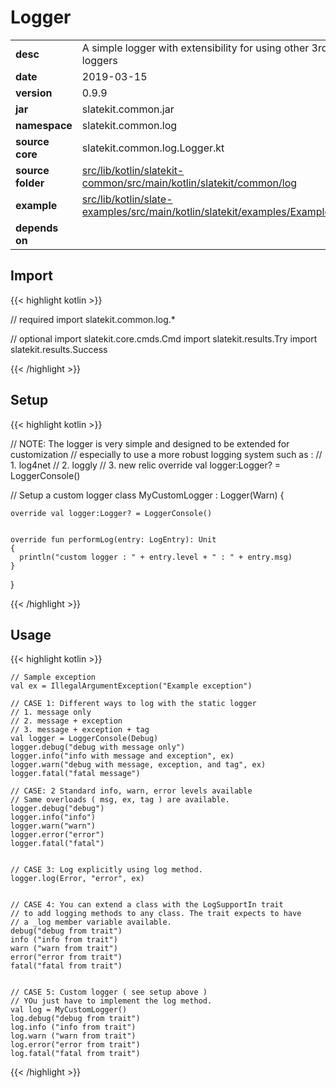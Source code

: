 
# Logger

<table class="table table-striped table-bordered">
  <tbody>
    <tr>
      <td><strong>desc</strong></td>
      <td>A simple logger with extensibility for using other 3rd party loggers</td>
    </tr>
    <tr>
      <td><strong>date</strong></td>
      <td>2019-03-15</td>
    </tr>
    <tr>
      <td><strong>version</strong></td>
      <td>0.9.9</td>
    </tr>
    <tr>
      <td><strong>jar</strong></td>
      <td>slatekit.common.jar</td>
    </tr>
    <tr>
      <td><strong>namespace</strong></td>
      <td>slatekit.common.log</td>
    </tr>
    <tr>
      <td><strong>source core</strong></td>
      <td>slatekit.common.log.Logger.kt</td>
    </tr>
    <tr>
      <td><strong>source folder</strong></td>
      <td><a href="https://github.com/code-helix/slatekit/tree/master/src/lib/kotlin/slatekit-common/src/main/kotlin/slatekit/common/log" class="url-ch">src/lib/kotlin/slatekit-common/src/main/kotlin/slatekit/common/log</a></td>
    </tr>
    <tr>
      <td><strong>example</strong></td>
      <td><a href="https://github.com/code-helix/slatekit/tree/master/src/lib/kotlin/slatekit-examples/src/main/kotlin/slatekit/examples/Example_Logger.kt" class="url-ch">src/lib/kotlin/slate-examples/src/main/kotlin/slatekit/examples/Example_Logger.kt</a></td>
    </tr>
    <tr>
      <td><strong>depends on</strong></td>
      <td></td>
    </tr>
  </tbody>
</table>



## Import
{{< highlight kotlin >}}


// required 
import slatekit.common.log.*



// optional 
import slatekit.core.cmds.Cmd
import slatekit.results.Try
import slatekit.results.Success




{{< /highlight >}}

## Setup
{{< highlight kotlin >}}



  // NOTE: The logger is very simple and designed to be extended for customization
  // especially to use a more robust logging system such as :
  // 1. log4net
  // 2. loggly
  // 3. new relic
  override val logger:Logger? = LoggerConsole()


  // Setup a custom logger
  class MyCustomLogger : Logger(Warn)  {


    override val logger:Logger? = LoggerConsole()


    override fun performLog(entry: LogEntry): Unit
    {
      println("custom logger : " + entry.level + " : " + entry.msg)
    }
  }


  


{{< /highlight >}}

## Usage
{{< highlight kotlin >}}


    // Sample exception
    val ex = IllegalArgumentException("Example exception")

    // CASE 1: Different ways to log with the static logger
    // 1. message only
    // 2. message + exception
    // 3. message + exception + tag
    val logger = LoggerConsole(Debug)
    logger.debug("debug with message only")
    logger.info("info with message and exception", ex)
    logger.warn("debug with message, exception, and tag", ex)
    logger.fatal("fatal message")

    // CASE: 2 Standard info, warn, error levels available
    // Same overloads ( msg, ex, tag ) are available.
    logger.debug("debug")
    logger.info("info")
    logger.warn("warn")
    logger.error("error")
    logger.fatal("fatal")


    // CASE 3: Log explicitly using log method.
    logger.log(Error, "error", ex)


    // CASE 4: You can extend a class with the LogSupportIn trait
    // to add logging methods to any class. The trait expects to have
    // a _log member variable available.
    debug("debug from trait")
    info ("info from trait")
    warn ("warn from trait")
    error("error from trait")
    fatal("fatal from trait")


    // CASE 5: Custom logger ( see setup above )
    // YOu just have to implement the log method.
    val log = MyCustomLogger()
    log.debug("debug from trait")
    log.info ("info from trait")
    log.warn ("warn from trait")
    log.error("error from trait")
    log.fatal("fatal from trait")
    

{{< /highlight >}}


